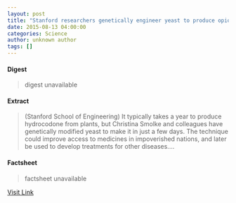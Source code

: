 ```yaml
---
layout: post
title: "Stanford researchers genetically engineer yeast to produce opioids"
date: 2015-08-13 04:00:00
categories: Science
author: unknown author
tags: []
---
```



#### Digest
>digest unavailable

#### Extract
>(Stanford School of Engineering) It typically takes a year to produce hydrocodone from plants, but Christina Smolke and colleagues have genetically modified yeast to make it in just a few days. The technique could improve access to medicines in impoverished nations, and later be used to develop treatments for other diseases....

#### Factsheet
>factsheet unavailable

[Visit Link](http://www.eurekalert.org/pub_releases/2015-08/ssoe-srg080715.php)


